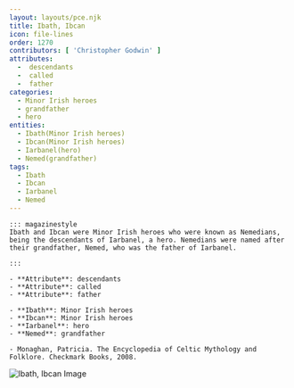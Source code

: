 ```yaml
---
layout: layouts/pce.njk
title: Ibath, Ibcan
icon: file-lines
order: 1270
contributors: [ 'Christopher Godwin' ]
attributes:
  -  descendants
  -  called
  -  father
categories:
  - Minor Irish heroes
  - grandfather
  - hero
entities:
  - Ibath(Minor Irish heroes)
  - Ibcan(Minor Irish heroes)
  - Iarbanel(hero)
  - Nemed(grandfather)
tags:
  - Ibath
  - Ibcan
  - Iarbanel
  - Nemed
---
```

``` tab [group1:Info]
::: magazinestyle
Ibath and Ibcan were Minor Irish heroes who were known as Nemedians, being the descendants of Iarbanel, a hero. Nemedians were named after their grandfather, Nemed, who was the father of Iarbanel.

:::
```
``` tab [group1:Attributes]
- **Attribute**: descendants
- **Attribute**: called
- **Attribute**: father
```
``` tab [group1:Entities]
- **Ibath**: Minor Irish heroes
- **Ibcan**: Minor Irish heroes
- **Iarbanel**: hero
- **Nemed**: grandfather
```
``` tab [group1:Sources]
- Monaghan, Patricia. The Encyclopedia of Celtic Mythology and Folklore. Checkmark Books, 2008.
```
![Ibath, Ibcan Image]([None])
